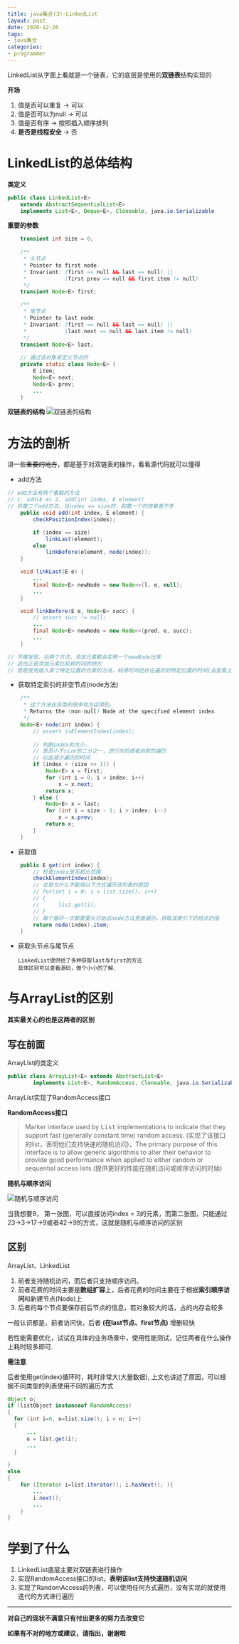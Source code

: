 ```yaml
---
title: java集合(3)-LinkedList
layout: post
date: 2020-12-26
tags: 
- java集合
categories:
- programmer
---
```

LinkedList从字面上看就是一个链表，它的底层是使用的**双链表**结构实现的

**开场**

1. 值是否可以重复 -> 可以
2. 值是否可以为null -> 可以
3. 值是否有序 -> 按照插入顺序排列
4. **是否是线程安全** -> 否 

<!--more-->

# LinkedList的总体结构
**类定义**

```java
public class LinkedList<E>
    extends AbstractSequentialList<E>
    implements List<E>, Deque<E>, Cloneable, java.io.Serializable
```

**重要的参数**
```java
    transient int size = 0;
    
    /**
     * 头节点
     * Pointer to first node.
     * Invariant: (first == null && last == null) ||
     *            (first.prev == null && first.item != null)
     */
    transient Node<E> first;

    /**
     * 尾节点
     * Pointer to last node.
     * Invariant: (first == null && last == null) ||
     *            (last.next == null && last.item != null)
     */
    transient Node<E> last;
   
    // 通过该对象来定义节点的
    private static class Node<E> {
        E item;
        Node<E> next;
        Node<E> prev;
        ...
    }
```

**双链表的结构**
![双链表的结构](/assets/images/blog/2020-12-26-linkedlist/doubly-linked-list.png)

# 方法的剖析
讲一些~~重要的地方~~，都是基于对双链表的操作，看看源代码就可以懂得
* add方法

```java
// add方法有两个重载的方法
// 1. add(E e) 2. add(int index, E element)
// 将第二个add方法，当index == size时，和第一个的效果差不多
    public void add(int index, E element) {
        checkPositionIndex(index);

        if (index == size)
            linkLast(element);
        else
            linkBefore(element, node(index));
    }

    void linkLast(E e) {
        ...
        final Node<E> newNode = new Node<>(l, e, null);
        ...
    }

    void linkBefore(E e, Node<E> succ) {
        // assert succ != null;
        ...
        final Node<E> newNode = new Node<>(pred, e, succ);
        ...
    }

// 不难发现，后两个方法，添加元素都会实例一个newNode出来
// 这也正是添加元素比较耗时间的地方
// 若是使用插入某个特定位置的元素的方法，耗得时间还存在遍历到特定位置的时间(去查看上面的Node<E> node(int index)方法)

```
* 获取特定索引的非空节点(node方法)

```java
    /**
     * 这个方法在该类的很多地方运用到。
     * Returns the (non-null) Node at the specified element index.
     */
    Node<E> node(int index) {
        // assert isElementIndex(index);
        
        // 判断index的大小，
        // 是否小于size的二分之一，进行向后或者向前的遍历
        // 以此减少遍历的时间
        if (index < (size >> 1)) {
            Node<E> x = first;
            for (int i = 0; i < index; i++)
                x = x.next;
            return x;
        } else {
            Node<E> x = last;
            for (int i = size - 1; i > index; i--)
                x = x.prev;
            return x;
        }
    }
```
* 获取值

```java
    public E get(int index) {
        // 检查index是否超出范围
        checkElementIndex(index);
        // 这是为什么不能用以下方式遍历该列表的原因
        // for(int i = 0; i < list.size(); i++)
        // {
        //      list.get(i); 
        // }
        // 每个循环一次都要重头开始去node方法里面遍历，获取该索引下的结点的值
        return node(index).item;
    }

```
* 获取头节点与尾节点
     
      LinkedList提供给了多种获取last与first的方法
      具体区别可以查看源码，做个小小的了解.

# 与ArrayList的区别
**其实最关心的也是这两者的区别**
## 写在前面
ArrayList的类定义

```java
public class ArrayList<E> extends AbstractList<E>
        implements List<E>, RandomAccess, Cloneable, java.io.Serializable
```

ArrayList实现了RandomAccess接口

**RandomAccess接口**
> Marker interface used by <tt>List</tt> implementations to indicate that they support fast (generally constant time) random access. (实现了该接口的list，表明他们支持快速的随机访问)，The primary purpose of this interface is to allow generic algorithms to alter their behavior to provide good performance when applied to either random or sequential access lists.(提供更好的性能在随机访问或顺序访问的时候)  

**随机与顺序访问**

![随机与顺序访问](/assets/images/blog/2020-12-26-linkedlist/random-sequential.png)

当我想要9， 第一张图，可以直接访问index = 3的元素，而第二张图，只能通过23->3->17->9或者42->9的方式，这就是随机与顺序访问的区别

## 区别
ArrayList、LinkedList
1. 前者支持随机访问，而后者只支持顺序访问。
2. 前者花费的时间主要是**数组扩容**上，后者花费的时间主要在于根据**索引顺序访问**和新建节点(Node)上
3. 后者的每个节点要保存前后节点的信息，若对象较大的话，占的内存会较多

一般认识都是，前者访问快，后者 **(在last节点、first节点)** 增删较快

若性能需要优化，试试在具体的业务场景中，使用性能测试，记住两者在什么操作上耗时较多即可.

**需注意**

后者使用get(index)循环时，耗时非常大(大量数据), 上文也讲述了原因，可以根据不同类型的列表使用不同的遍历方式

```java
Object o;
if (listObject instanceof RandomAccess)
{
  for (int i=0, n=list.size(); i < n; i++)
  {
      ...
      o = list.get(i); 
      ...
  }

}
else
{
    for (Iterator i=list.iterator(); i.hasNext(); ){
        ...
        i.next();
        ...
    }
}
```

# 学到了什么
1. LinkedList底层主要对双链表进行操作
2. 实现RandomAccess接口的list，**表明该list支持快速随机访问**
3. 实现了RandomAccess的列表，可以使用任何方式遍历，没有实现的就使用迭代的方式进行遍历

---
**对自己的现状不满意只有付出更多的努力去改变它**

**如果有不对的地方或建议，请指出，谢谢啦**









